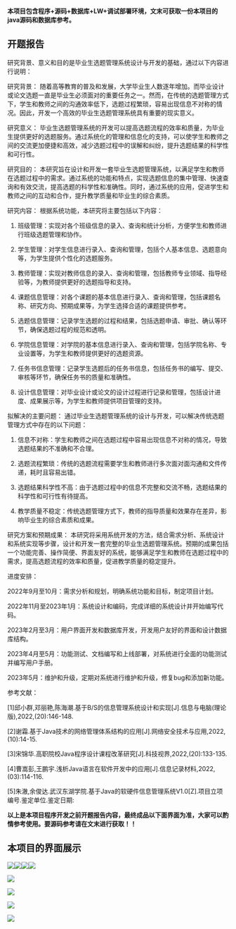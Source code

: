 ****本项目包含程序+源码+数据库+LW+调试部署环境，文末可获取一份本项目的java源码和数据库参考。****

## ******开题报告******

研究背景、意义和目的是毕业生选题管理系统设计与开发的基础，通过以下内容进行说明：

研究背景：
随着高等教育的普及和发展，大学毕业生人数逐年增加。而毕业设计或论文选题一直是毕业生必须面对的重要任务之一。然而，在传统的选题管理方式下，学生和教师之间的沟通效率低下，选题过程繁琐，容易出现信息不对称的情况。因此，开发一个高效的毕业生选题管理系统具有重要的现实意义。

研究意义：
毕业生选题管理系统的开发可以提高选题流程的效率和质量，为毕业生提供更好的选题服务。通过系统化的管理和信息化的支持，可以使学生和教师之间的交流更加便捷和高效，减少选题过程中的误解和纠纷，提升选题结果的科学性和可行性。

研究目的：
本研究旨在设计和开发一套毕业生选题管理系统，以满足学生和教师在选题过程中的需求。通过系统的功能和特点，实现选题信息的集中管理、快速查询和有效交流，提高选题的科学性和准确性。同时，通过系统的应用，促进学生和教师之间的互动和合作，提升教学质量和毕业生的综合素质。

研究内容： 根据系统功能，本研究将主要包括以下内容：

  1. 班级管理：实现对各个班级信息的录入、查询和统计分析，方便学生和教师进行班级选题管理和协作。

  2. 学生管理：对学生信息进行录入、查询和管理，包括个人基本信息、选题意向等，为学生提供个性化的选题服务。

  3. 教师管理：实现对教师信息的录入、查询和管理，包括教师专业领域、指导经验等，为教师提供更好的选题指导和支持。

  4. 课题信息管理：对各个课题的基本信息进行录入、查询和管理，包括课题名称、研究方向、预期成果等，为学生选择合适的课题提供参考。

  5. 选题信息管理：记录学生选题的过程和结果，包括选题申请、审批、确认等环节，确保选题过程的规范和透明。

  6. 学院信息管理：对学院的基本信息进行录入、查询和管理，包括学院名称、专业设置等，为学生和教师提供更好的选题资源。

  7. 任务书信息管理：记录学生选题后的任务书信息，包括任务书的编写、提交、审核等环节，确保任务书的质量和准确性。

  8. 设计信息管理：对毕业设计或论文的设计过程进行记录和管理，包括设计进度、成果展示等，为学生和教师提供项目管理的支持。

拟解决的主要问题： 通过毕业生选题管理系统的设计与开发，可以解决传统选题管理方式中存在的以下问题：

  1. 信息不对称：学生和教师之间在选题过程中容易出现信息不对称的情况，导致选题结果的不准确和不合理。

  2. 选题流程繁琐：传统的选题流程需要学生和教师进行多次面对面沟通和文件传递，耗时且容易出错。

  3. 选题结果科学性不高：由于选题过程中的信息不完整和交流不畅，选题结果的科学性和可行性有待提高。

  4. 教学质量不稳定：传统选题管理方式下，教师的指导质量和效果存在差异，影响毕业生的综合素质和成果。

研究方案和预期成果：
本研究将采用系统开发的方法，结合需求分析、系统设计和系统实现等步骤，设计和开发一套完整的毕业生选题管理系统。预期的成果包括一个功能完善、操作简便、界面友好的系统，能够满足学生和教师在选题过程中的需求，提高选题流程的效率和质量，促进教学质量的稳定提升。

进度安排：

2022年9月至10月：需求分析和规划，明确系统功能和目标，制定项目计划。

2022年11月至2023年1月：系统设计和编码，完成详细的系统设计并开始编写代码。

2023年2月至3月：用户界面开发和数据库开发，开发用户友好的界面和设计数据库结构。

2023年4月至5月：功能测试、文档编写和上线部署，对系统进行全面的功能测试并编写用户手册。

2023年5月：维护和升级，定期对系统进行维护和升级，修复bug和添加新功能。

参考文献：

[1]邱小群,邓丽艳,陈海潮.基于B/S的信息管理系统设计和实现[J].信息与电脑(理论版),2022,(20):146-148.

[2]谢霜.基于Java技术的网络管理体系结构的应用[J].网络安全技术与应用,2022,(10):14-15.

[3]宋锦华.高职院校Java程序设计课程改革研究[J].科技视界,2022,(20):133-135.

[4]曹嵩彭,王鹏宇.浅析Java语言在软件开发中的应用[J].信息记录材料,2022,(03):114-116.

[5]朱澈,余俊达.武汉东湖学院.基于Java的软硬件信息管理系统V1.0[Z].项目立项编号.鉴定单位.鉴定日期:

****以上是本项目程序开发之前开题报告内容，最终成品以下面界面为准，大家可以酌情参考使用。要源码参考请在文末进行获取！！****

## ******本项目的界面展示******

![](./res/807af3f7519e478ea9e8262f323af3cc.png)![](./res/9d3dc78d5cf64a40951e49e2a88c66e3.png)![](./res/d02f883028484c3e8bc0916d2233f037.png)![](./res/bf0f9901f44a41189ef3ecba1c622851.png)

![](./res/96ff3769f4684d4a94a43d7beb7caaab.png)

![](./res/e4378b4f88d144978c79957f7d919ebf.png)

![](./res/9c2680f44f9f4b619e896ab16430cb5c.png)

![](./res/1b11f10919aa4a51bf7403b0b22e0d93.png)

